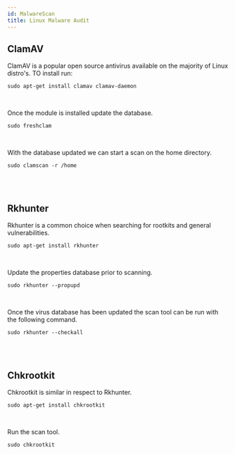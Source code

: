 ```yaml
---
id: MalwareScan
title: Linux Malware Audit
---
```


## ClamAV

ClamAV is a popular open source antivirus available on the majority of Linux distro's. TO install run:

<code>sudo apt-get install clamav clamav-daemon</code>

<br/>

Once the module is installed update the database.

<code>sudo freshclam</code>

<br/>

With the database updated we can start a scan on the home directory.

<code>sudo clamscan -r /home</code>

<br/><br/>

## Rkhunter

Rkhunter is a common choice when searching for rootkits and general vulnerabilities.

<code>sudo apt-get install rkhunter</code>

<br/>

Update the properties database prior to scanning.

<code>sudo rkhunter --propupd</code>

<br/>

Once the virus database has been updated the scan tool can be run with the following command.

<code>sudo rkhunter --checkall</code>

<br/><br/>

## Chkrootkit

Chkrootkit is similar in respect to Rkhunter.

<code>sudo apt-get install chkrootkit</code>

<br/>

Run the scan tool.

<code>sudo chkrootkit</code>

